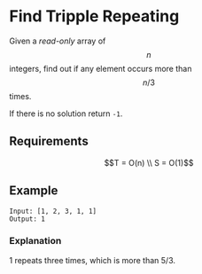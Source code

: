 # Find Tripple Repeating

Given a *read-only* array of $$n$$ integers, find out if any element occurs more than $$n/3$$ times.

If there is no solution return `-1`.

## Requirements
$$T = O(n) \\
S = O(1)$$

## Example

```
Input: [1, 2, 3, 1, 1]
Output: 1
```

### Explanation

1 repeats three times, which is more than 5/3.